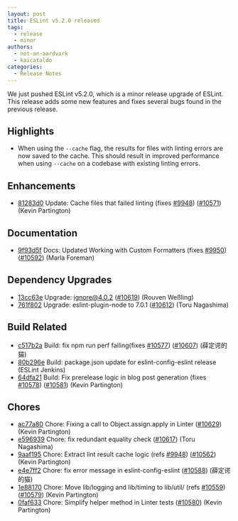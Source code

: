 ```yaml
---
layout: post
title: ESLint v5.2.0 released
tags:
  - release
  - minor
authors:
  - not-an-aardvark
  - kaicataldo
categories:
  - Release Notes
---
```


We just pushed ESLint v5.2.0, which is a minor release upgrade of ESLint. This release adds some new features and fixes several bugs found in the previous release.



## Highlights

* When using the `--cache` flag, the results for files with linting errors are now saved to the cache. This should result in improved performance when using `--cache` on a codebase with existing linting errors.


## Enhancements


* [81283d0](https://github.com/eslint/eslint/commit/81283d0) Update: Cache files that failed linting (fixes [#9948](https://github.com/eslint/eslint/issues/9948)) ([#10571](https://github.com/eslint/eslint/issues/10571)) (Kevin Partington)






## Documentation


* [9f93d5f](https://github.com/eslint/eslint/commit/9f93d5f) Docs: Updated Working with Custom Formatters (fixes [#9950](https://github.com/eslint/eslint/issues/9950)) ([#10592](https://github.com/eslint/eslint/issues/10592)) (Marla Foreman)




## Dependency Upgrades


* [13cc63e](https://github.com/eslint/eslint/commit/13cc63e) Upgrade: ignore@4.0.2 ([#10619](https://github.com/eslint/eslint/issues/10619)) (Rouven Weßling)
* [761f802](https://github.com/eslint/eslint/commit/761f802) Upgrade: eslint-plugin-node to 7.0.1 ([#10612](https://github.com/eslint/eslint/issues/10612)) (Toru Nagashima)




## Build Related


* [c517b2a](https://github.com/eslint/eslint/commit/c517b2a) Build: fix npm run perf failing(fixes [#10577](https://github.com/eslint/eslint/issues/10577)) ([#10607](https://github.com/eslint/eslint/issues/10607)) (薛定谔的猫)
* [80b296e](https://github.com/eslint/eslint/commit/80b296e) Build: package.json update for eslint-config-eslint release (ESLint Jenkins)
* [64dfa21](https://github.com/eslint/eslint/commit/64dfa21) Build: Fix prerelease logic in blog post generation (fixes [#10578](https://github.com/eslint/eslint/issues/10578)) ([#10581](https://github.com/eslint/eslint/issues/10581)) (Kevin Partington)




## Chores


* [ac77a80](https://github.com/eslint/eslint/commit/ac77a80) Chore: Fixing a call to Object.assign.apply in Linter ([#10629](https://github.com/eslint/eslint/issues/10629)) (Kevin Partington)
* [e596939](https://github.com/eslint/eslint/commit/e596939) Chore: fix redundant equality check ([#10617](https://github.com/eslint/eslint/issues/10617)) (Toru Nagashima)
* [9aaf195](https://github.com/eslint/eslint/commit/9aaf195) Chore: Extract lint result cache logic (refs [#9948](https://github.com/eslint/eslint/issues/9948)) ([#10562](https://github.com/eslint/eslint/issues/10562)) (Kevin Partington)
* [e4e7ff2](https://github.com/eslint/eslint/commit/e4e7ff2) Chore: fix error message in eslint-config-eslint ([#10588](https://github.com/eslint/eslint/issues/10588)) (薛定谔的猫)
* [1e88170](https://github.com/eslint/eslint/commit/1e88170) Chore: Move lib/logging and lib/timing to lib/util/ (refs [#10559](https://github.com/eslint/eslint/issues/10559)) ([#10579](https://github.com/eslint/eslint/issues/10579)) (Kevin Partington)
* [0faf633](https://github.com/eslint/eslint/commit/0faf633) Chore: Simplify helper method in Linter tests ([#10580](https://github.com/eslint/eslint/issues/10580)) (Kevin Partington)
